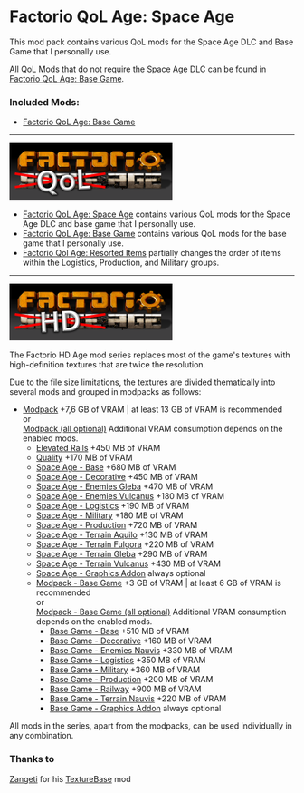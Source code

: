 # Factorio QoL Age: Space Age

This mod pack contains various QoL mods for the Space Age DLC and Base Game that I personally use.

All QoL Mods that do not require the Space Age DLC can be found in [Factorio QoL Age: Base Game](https://mods.factorio.com/mod/factorio_qol_age_base_game).

### Included Mods:

- [Factorio QoL Age: Base Game](https://mods.factorio.com/mod/factorio_qol_age_base_game)


___
![Factorio QoL Age Mods](https://github.com/Ingo-Igel/factorio_qol_age_space_age/blob/main/.gitgallery/Factorio_QoL_Age_Logo.png?raw=true)

- [Factorio QoL Age: Space Age](https://mods.factorio.com/mod/factorio_qol_age_space_age)
contains various QoL mods for the Space Age DLC and base game that I personally use.
- [Factorio QoL Age: Base Game](https://mods.factorio.com/mod/factorio_qol_age_base_game)
contains various QoL mods for the base game that I personally use.
- [Factorio Qol Age: Resorted Items](https://mods.factorio.com/mod/factorio_qol_age_resorted_items)
partially changes the order of items within the Logistics, Production, and Military groups.


___
![Factorio HD Age Mods](https://github.com/Ingo-Igel/factorio_hd_age_modpack/blob/main/.gitgallery/Factorio_HD_Age_Logo.png?raw=true)

The Factorio HD Age mod series replaces most of the game's textures with high-definition textures that are twice the resolution.

Due to the file size limitations, the textures are divided thematically into several mods and grouped in modpacks as follows:

- [Modpack](https://mods.factorio.com/mod/factorio_hd_age_modpack) +7,6 GB of VRAM | at least 13 GB of VRAM is recommended  
or  
[Modpack (all optional)](https://mods.factorio.com/mod/factorio_hd_age_modpack_optional) Additional VRAM consumption depends on the enabled mods.
	- [Elevated Rails](https://mods.factorio.com/mod/factorio_hd_age_elevated_rails) +450 MB of VRAM
	- [Quality](https://mods.factorio.com/mod/factorio_hd_age_quality) +170 MB of VRAM
	- [Space Age - Base](https://mods.factorio.com/mod/factorio_hd_age_space_age_base) +680 MB of VRAM
	- [Space Age - Decorative](https://mods.factorio.com/mod/factorio_hd_age_space_age_decorative) +450 MB of VRAM
	- [Space Age - Enemies Gleba](https://mods.factorio.com/mod/factorio_hd_age_space_age_enemies_gleba) +470 MB of VRAM
	- [Space Age - Enemies Vulcanus](https://mods.factorio.com/mod/factorio_hd_age_space_age_enemies_vulcanus) +180 MB of VRAM
	- [Space Age - Logistics](https://mods.factorio.com/mod/factorio_hd_age_space_age_logistics) +190 MB of VRAM
	- [Space Age - Military](https://mods.factorio.com/mod/factorio_hd_age_space_age_military) +180 MB of VRAM
	- [Space Age - Production](https://mods.factorio.com/mod/factorio_hd_age_space_age_production) +720 MB of VRAM
	- [Space Age - Terrain Aquilo](https://mods.factorio.com/mod/factorio_hd_age_space_age_terrain_aquilo) +130 MB of VRAM
	- [Space Age - Terrain Fulgora](https://mods.factorio.com/mod/factorio_hd_age_space_age_terrain_fulgora) +220 MB of VRAM
	- [Space Age - Terrain Gleba](https://mods.factorio.com/mod/factorio_hd_age_space_age_terrain_gleba) +290 MB of VRAM
	- [Space Age - Terrain Vulcanus](https://mods.factorio.com/mod/factorio_hd_age_space_age_terrain_vulcanus) +430 MB of VRAM
	- [Space Age - Graphics Addon](https://mods.factorio.com/mod/factorio_hd_age_space_age_graphics_addon) always optional
	- [Modpack - Base Game](https://mods.factorio.com/mod/factorio_hd_age_modpack_base_game_only) +3 GB of VRAM | at least 6 GB of VRAM is recommended  
	or  
	[Modpack - Base Game (all optional)](https://mods.factorio.com/mod/factorio_hd_age_modpack_base_game_optional) Additional VRAM consumption depends on the enabled mods.
		- [Base Game - Base](https://mods.factorio.com/mod/factorio_hd_age_base_game_base) +510 MB of VRAM
		- [Base Game - Decorative](https://mods.factorio.com/mod/factorio_hd_age_base_game_decorative) +160 MB of VRAM
		- [Base Game - Enemies Nauvis](https://mods.factorio.com/mod/factorio_hd_age_base_game_enemies_nauvis) +330 MB of VRAM
		- [Base Game - Logistics](https://mods.factorio.com/mod/factorio_hd_age_base_game_logistics) +350 MB of VRAM
		- [Base Game - Military](https://mods.factorio.com/mod/factorio_hd_age_base_game_military) +360 MB of VRAM
		- [Base Game - Production](https://mods.factorio.com/mod/factorio_hd_age_base_game_production) +200 MB of VRAM
		- [Base Game - Railway](https://mods.factorio.com/mod/factorio_hd_age_base_game_railway) +900 MB of VRAM
		- [Base Game - Terrain Nauvis](https://mods.factorio.com/mod/factorio_hd_age_base_game_terrain_nauvis) +220 MB of VRAM
		- [Base Game - Graphics Addon](https://mods.factorio.com/mod/factorio_hd_age_base_game_graphics_addon) always optional

All mods in the series, apart from the modpacks, can be used individually in any combination.

### Thanks to
[Zangeti](https://mods.factorio.com/user/Zangeti) for his [TextureBase](https://mods.factorio.com/mod/texturebase) mod